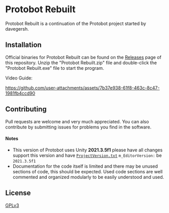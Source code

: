 # Protobot Rebuilt

Protobot Rebuilt is a continuation of the Protobot project started by davegersh.

## Installation

Official binaries for Protobot Rebuilt can be found on the [Releases]() page of this repository. Unzip the "Protobot Rebuilt.zip" file and double-click the "Protobot Rebuilt.exe" file to start the program.

Video Guide: 

https://github.com/user-attachments/assets/7b37e938-61f8-463c-8c47-1981fb4ccd90



## Contributing

Pull requests are welcome and very much appreciated. You can also contribute by submitting issues for problems you find in the software.

#### Notes
- This version of Protobot uses Unity **2021.3.5f1** please have all changes support this version and have [`ProjectVersion.txt`](https://github.com/BreadSoup/Protobot-Rebuilt/blob/main/ProjectSettings/ProjectVersion.txt) `m_EditorVersion:` be `2021.3.5f1`
- Documentation for the code itself is limited and there may be unused sections of code, this should be expected.
Used code sections are well commented and organized modularly to be easily understood and used.
 
## License

[GPLv3](https://choosealicense.com/licenses/gpl-3.0/)
